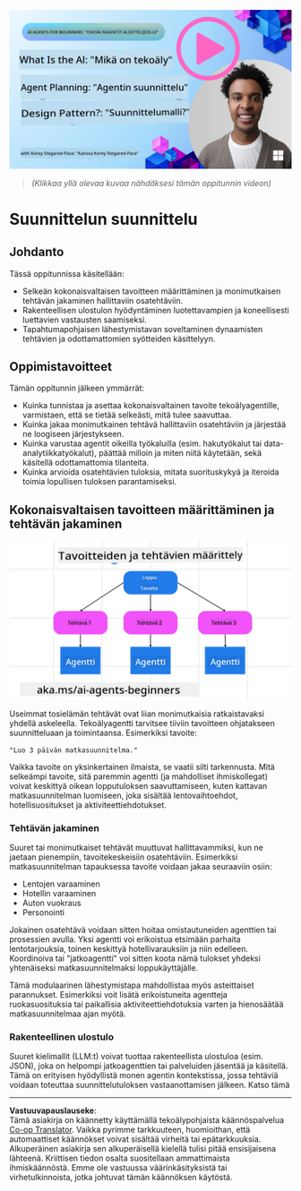 <!--
CO_OP_TRANSLATOR_METADATA:
{
  "original_hash": "43069833a0412210ad5c3cc93d9c2146",
  "translation_date": "2025-09-18T15:10:13+00:00",
  "source_file": "07-planning-design/README.md",
  "language_code": "fi"
}
-->
[![Suunnittelumallin suunnittelu](../../../translated_images/lesson-7-thumbnail.f7163ac557bea1236242cc86b178c3f1bbf5eb07b87f9cd7c256b366e32bcbb6.fi.png)](https://youtu.be/kPfJ2BrBCMY?si=9pYpPXp0sSbK91Dr)

> _(Klikkaa yllä olevaa kuvaa nähdäksesi tämän oppitunnin videon)_

# Suunnittelun suunnittelu

## Johdanto

Tässä oppitunnissa käsitellään:

* Selkeän kokonaisvaltaisen tavoitteen määrittäminen ja monimutkaisen tehtävän jakaminen hallittaviin osatehtäviin.
* Rakenteellisen ulostulon hyödyntäminen luotettavampien ja koneellisesti luettavien vastausten saamiseksi.
* Tapahtumapohjaisen lähestymistavan soveltaminen dynaamisten tehtävien ja odottamattomien syötteiden käsittelyyn.

## Oppimistavoitteet

Tämän oppitunnin jälkeen ymmärrät:

* Kuinka tunnistaa ja asettaa kokonaisvaltainen tavoite tekoälyagentille, varmistaen, että se tietää selkeästi, mitä tulee saavuttaa.
* Kuinka jakaa monimutkainen tehtävä hallittaviin osatehtäviin ja järjestää ne loogiseen järjestykseen.
* Kuinka varustaa agentit oikeilla työkaluilla (esim. hakutyökalut tai data-analytiikkatyökalut), päättää milloin ja miten niitä käytetään, sekä käsitellä odottamattomia tilanteita.
* Kuinka arvioida osatehtävien tuloksia, mitata suorituskykyä ja iteroida toimia lopullisen tuloksen parantamiseksi.

## Kokonaisvaltaisen tavoitteen määrittäminen ja tehtävän jakaminen

![Tavoitteiden ja tehtävien määrittäminen](../../../translated_images/defining-goals-tasks.d70439e19e37c47ac76c48b209a4eb515bea5b8a5207f6b2e7b5e597f09ccf6a.fi.png)

Useimmat tosielämän tehtävät ovat liian monimutkaisia ratkaistavaksi yhdellä askeleella. Tekoälyagentti tarvitsee tiiviin tavoitteen ohjatakseen suunnitteluaan ja toimintaansa. Esimerkiksi tavoite:

    "Luo 3 päivän matkasuunnitelma."

Vaikka tavoite on yksinkertainen ilmaista, se vaatii silti tarkennusta. Mitä selkeämpi tavoite, sitä paremmin agentti (ja mahdolliset ihmiskollegat) voivat keskittyä oikean lopputuloksen saavuttamiseen, kuten kattavan matkasuunnitelman luomiseen, joka sisältää lentovaihtoehdot, hotellisuositukset ja aktiviteettiehdotukset.

### Tehtävän jakaminen

Suuret tai monimutkaiset tehtävät muuttuvat hallittavammiksi, kun ne jaetaan pienempiin, tavoitekeskeisiin osatehtäviin. Esimerkiksi matkasuunnitelman tapauksessa tavoite voidaan jakaa seuraaviin osiin:

* Lentojen varaaminen
* Hotellin varaaminen
* Auton vuokraus
* Personointi

Jokainen osatehtävä voidaan sitten hoitaa omistautuneiden agenttien tai prosessien avulla. Yksi agentti voi erikoistua etsimään parhaita lentotarjouksia, toinen keskittyä hotellivarauksiin ja niin edelleen. Koordinoiva tai "jatkoagentti" voi sitten koota nämä tulokset yhdeksi yhtenäiseksi matkasuunnitelmaksi loppukäyttäjälle.

Tämä modulaarinen lähestymistapa mahdollistaa myös asteittaiset parannukset. Esimerkiksi voit lisätä erikoistuneita agentteja ruokasuosituksia tai paikallisia aktiviteettiehdotuksia varten ja hienosäätää matkasuunnitelmaa ajan myötä.

### Rakenteellinen ulostulo

Suuret kielimallit (LLM:t) voivat tuottaa rakenteellista ulostuloa (esim. JSON), joka on helpompi jatkoagenttien tai palveluiden jäsentää ja käsitellä. Tämä on erityisen hyödyllistä monen agentin kontekstissa, jossa tehtäviä voidaan toteuttaa suunnittelutuloksen vastaanottamisen jälkeen. Katso tämä

---

**Vastuuvapauslauseke**:  
Tämä asiakirja on käännetty käyttämällä tekoälypohjaista käännöspalvelua [Co-op Translator](https://github.com/Azure/co-op-translator). Vaikka pyrimme tarkkuuteen, huomioithan, että automaattiset käännökset voivat sisältää virheitä tai epätarkkuuksia. Alkuperäinen asiakirja sen alkuperäisellä kielellä tulisi pitää ensisijaisena lähteenä. Kriittisen tiedon osalta suositellaan ammattimaista ihmiskäännöstä. Emme ole vastuussa väärinkäsityksistä tai virhetulkinnoista, jotka johtuvat tämän käännöksen käytöstä.